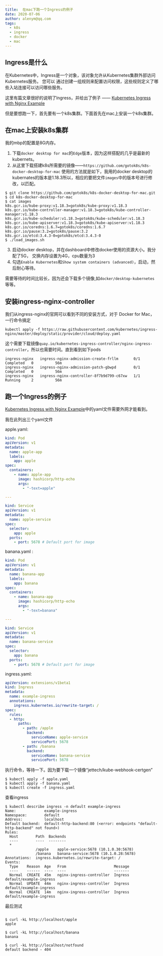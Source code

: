 ```yaml
---
title:  在mac下跑一个Ingress的例子
date: 2020-07-06
author: alenym@qq.com
tags: 
  - k8s
  - ingress
  - docker
  - mac
---
```


## Ingress是什么 ##

在Kubernetes中，Ingress是一个对象，该对象允许从Kubernetes集群外部访问Kubernetes服务。 您可以 
通过创建一组规则来配置访问权限，这些规则定义了哪些入站连接可以访问哪些服务。

<!-- more  -->

这里有篇文章很好的说明了Ingress，并给出了例子 —— [Kubernetes Ingress with Nginx Example](https://matthewpalmer.net/kubernetes-app-developer/articles/kubernetes-ingress-guide-nginx-example.html)

但是要想跑一下，首先要有一个k8s集群。下面首先在mac上安装一个k8s集群。

## 在mac上安装k8s集群 ## 

我的mbp的配置是8G内存。

1. 下载`docker desktop for mac`的`Edge`版本，因为这样搭配的几乎是最新的kubernets。
2. 从这里下载搭建k8s所需要的镜像——`https://github.com/gotok8s/k8s-docker-desktop-for-mac`
使用的方法就是如下，我用的docker desktop的kubernates的版本是1.18.3所以，相应的要把文件`images`中的版本号进行修改，以匹配。
```
$ git clone https://github.com/gotok8s/k8s-docker-desktop-for-mac.git
$ cd k8s-docker-desktop-for-mac
$ cat images
k8s.gcr.io/kube-proxy:v1.18.3=gotok8s/kube-proxy:v1.18.3
k8s.gcr.io/kube-controller-manager:v1.18.3=gotok8s/kube-controller-manager:v1.18.3
k8s.gcr.io/kube-scheduler:v1.18.3=gotok8s/kube-scheduler:v1.18.3
k8s.gcr.io/kube-apiserver:v1.18.3=gotok8s/kube-apiserver:v1.18.3
k8s.gcr.io/coredns:1.6.7=gotok8s/coredns:1.6.7
k8s.gcr.io/pause:3.2=gotok8s/pause:3.2
k8s.gcr.io/etcd:3.4.3-0=gotok8s/etcd:3.4.3-0
$ ./load_images.sh
```
3. 启动docker desktop，并在dashboard中修改docker使用的资源大小。我分配了5G，
交换内存设置为4G，cpu数量为3
4. 勾选`Enable Kubernetes`和`Show system containers (advanced)`，启动，然后耐心等待。

需要等待的时间比较长，因为还会下载多个镜像,如`docker/desktop-kubernetes`等等。

## 安装ingress-nginx-controller ##

我们从ingress-nginx的官网可以看到不同的安装方式，对于 Docker for Mac，一行命令搞定

```
kubectl apply -f https://raw.githubusercontent.com/kubernetes/ingress-nginx/master/deploy/static/provider/cloud/deploy.yaml
```

这个需要下载镜像`quay.io/kubernetes-ingress-controller/nginx-ingress-controller`，所以也需要时间。直到看到如下pods

```
ingress-nginx   ingress-nginx-admission-create-frllm       0/1     Completed   0          56m
ingress-nginx   ingress-nginx-admission-patch-gbwpd        0/1     Completed   0          56m
ingress-nginx   ingress-nginx-controller-8f7b9d799-c67xw   1/1     Running     2          56m
```

## 跑一个Ingress的例子 ##  

[Kubernetes Ingress with Nginx Example](https://matthewpalmer.net/kubernetes-app-developer/articles/kubernetes-ingress-guide-nginx-example.html)中的yaml文件需要外网才能看到。

我在此列出三个yaml文件

apple.yaml:

```yaml
kind: Pod
apiVersion: v1
metadata:
  name: apple-app
  labels:
    app: apple
spec:
  containers:
    - name: apple-app
      image: hashicorp/http-echo
      args:
        - "-text=apple"

---

kind: Service
apiVersion: v1
metadata:
  name: apple-service
spec:
  selector:
    app: apple
  ports:
    - port: 5678 # Default port for image
```

banana.yaml :

```yaml
kind: Pod
apiVersion: v1
metadata:
  name: banana-app
  labels:
    app: banana
spec:
  containers:
    - name: banana-app
      image: hashicorp/http-echo
      args:
        - "-text=banana"

---

kind: Service
apiVersion: v1
metadata:
  name: banana-service
spec:
  selector:
    app: banana
  ports:
    - port: 5678 # Default port for image
```

ingress.yaml:

```yaml
apiVersion: extensions/v1beta1
kind: Ingress
metadata:
  name: example-ingress
  annotations:
    ingress.kubernetes.io/rewrite-target: /
spec:
  rules:
  - http:
      paths:
        - path: /apple
          backend:
            serviceName: apple-service
            servicePort: 5678
        - path: /banana
          backend:
            serviceName: banana-service
            servicePort: 5678
```

执行命令，等待一下。因为要下载一个镜像“jettech/kube-webhook-certgen”

```
$ kubectl apply -f apple.yaml
$ kubectl apply -f banana.yaml
$ kubectl create -f ingress.yaml
```

查看ingress
```
$ kubectl describe ingress -n default example-ingress
Name:             example-ingress
Namespace:        default
Address:          localhost
Default backend:  default-http-backend:80 (<error: endpoints "default-http-backend" not found>)
Rules:
  Host        Path  Backends
  ----        ----  --------
  *           
              /apple    apple-service:5678 (10.1.0.30:5678)
              /banana   banana-service:5678 (10.1.0.28:5678)
Annotations:  ingress.kubernetes.io/rewrite-target: /
Events:
  Type    Reason  Age   From                      Message
  ----    ------  ----  ----                      -------
  Normal  CREATE  45m   nginx-ingress-controller  Ingress default/example-ingress
  Normal  UPDATE  44m   nginx-ingress-controller  Ingress default/example-ingress
  Normal  CREATE  14m   nginx-ingress-controller  Ingress default/example-ingress
```

最后测试
```

$ curl -kL http://localhost/apple
apple

$ curl -kL http://localhost/banana
banana

$ curl -kL http://localhost/notfound
default backend - 404

```
